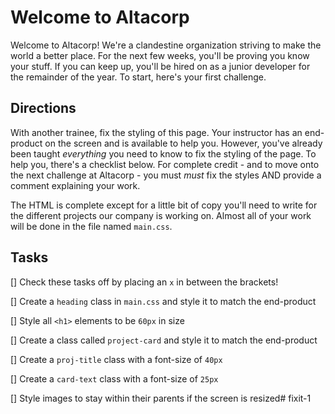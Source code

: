 # Welcome to Altacorp
Welcome to Altacorp! We're a clandestine organization striving to make the world a better place. For the next few weeks, you'll be proving you know your stuff. If you can keep up, you'll be hired on as a junior developer for the remainder of the year. To start, here's your first challenge.

## Directions
With another trainee, fix the styling of this page. Your instructor has an end-product on the screen and is available to help you. However, you've already been taught _everything_ you need to know to fix the styling of the page. To help you, there's a checklist below. For complete credit - and to move onto the next challenge at Altacorp - you must _must_ fix the styles AND provide a comment explaining your work.

The HTML is complete except for a little bit of copy you'll need to write for the different projects our company is working on. Almost all of your work will be done in the file named `main.css`.

## Tasks
[] Check these tasks off by placing an `x` in between the brackets!

[] Create a `heading` class in `main.css` and style it to match the end-product

[] Style all `<h1>` elements to be `60px` in size

[] Create a class called `project-card` and style it to match the end-product

[] Create a `proj-title` class with a font-size of `40px`

[] Create a `card-text` class with a font-size of `25px`

[] Style images to stay within their parents if the screen is resized#   f i x i t - 1  
 